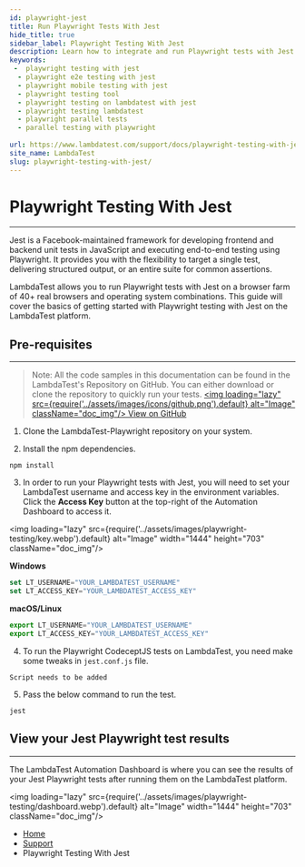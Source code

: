 ```yaml
---
id: playwright-jest
title: Run Playwright Tests With Jest
hide_title: true
sidebar_label: Playwright Testing With Jest
description: Learn how to integrate and run Playwright tests with Jest across 40+ browser versions on the LambdaTest platform.
keywords:
 -  playwright testing with jest
  - playwright e2e testing with jest
  - playwright mobile testing with jest
  - playwright testing tool
  - playwright testing on lambdatest with jest
  - playwright testing lambdatest 
  - playwright parallel tests
  - parallel testing with playwright
  
url: https://www.lambdatest.com/support/docs/playwright-testing-with-jest/
site_name: LambdaTest
slug: playwright-testing-with-jest/
---
```

<script type="application/ld+json"
      dangerouslySetInnerHTML={{ __html: JSON.stringify({
       "@context": "https://schema.org",
        "@type": "BreadcrumbList",
        "itemListElement": [{
          "@type": "ListItem",
          "position": 1,
          "name": "LambdaTest",
          "item": "https://www.lambdatest.com"
        },{
          "@type": "ListItem",
          "position": 2,
          "name": "Support",
          "item": "https://www.lambdatest.com/support/docs/"
        },{
          "@type": "ListItem",
          "position": 3,
          "name": "Playwright Testing With Jest",
          "item": "https://www.lambdatest.com/support/docs/playwright-testing-with-jest/"
        }]
      })
    }}
></script>

# Playwright Testing With Jest
* * *

Jest is a Facebook-maintained framework for developing frontend and backend unit tests in JavaScript and executing end-to-end testing using Playwright. It provides you with the flexibility to target a single test, delivering structured output, or an entire suite for common assertions.

LambdaTest allows you to run Playwright tests with Jest on a browser farm of 40+ real browsers and operating system combinations. This guide will cover the basics of getting started with Playwright testing with Jest on the LambdaTest platform.

## Pre-requisites
***

>Note: All the code samples in this documentation can be found in the LambdaTest's Repository on GitHub. You can either download or clone the repository to quickly run your tests.
<a href="https://github.com/LambdaTest/playwright-sample/" className="github__anchor"><img loading="lazy" src={require('../assets/images/icons/github.png').default} alt="Image"  className="doc_img"/> View on GitHub</a>

1. Clone the LambdaTest-Playwright repository on your system.

2. Install the npm dependencies.

```
npm install
```

3. In order to run your Playwright tests with Jest, you will need to set your LambdaTest username and access key in the environment variables. Click the **Access Key** button at the top-right of the Automation Dashboard to access it.

<img loading="lazy" src={require('../assets/images/playwright-testing/key.webp').default} alt="Image" width="1444" height="703"  className="doc_img"/>


**Windows**

```js
set LT_USERNAME="YOUR_LAMBDATEST_USERNAME"
set LT_ACCESS_KEY="YOUR_LAMBDATEST_ACCESS_KEY"
```

**macOS/Linux**

```js
export LT_USERNAME="YOUR_LAMBDATEST_USERNAME"
export LT_ACCESS_KEY="YOUR_LAMBDATEST_ACCESS_KEY"
```

4. To run the Playwright CodeceptJS tests on LambdaTest, you need make some tweaks in `jest.conf.js` file.

```
Script needs to be added
```

5. Pass the below command to run the test.

```
jest
```

## View your Jest Playwright test results
***

The LambdaTest Automation Dashboard is where you can see the results of your Jest Playwright tests after running them on the LambdaTest platform. 


<img loading="lazy" src={require('../assets/images/playwright-testing/dashboard.webp').default} alt="Image" width="1444" height="703"  className="doc_img"/>


<nav aria-label="breadcrumbs">
  <ul className="breadcrumbs">
    <li className="breadcrumbs__item">
      <a className="breadcrumbs__link" href="https://www.lambdatest.com">
        Home
      </a>
    </li>
    <li className="breadcrumbs__item">
      <a className="breadcrumbs__link" target="_self" href="https://www.lambdatest.com/support/docs/">
        Support
      </a>
    </li>
    <li className="breadcrumbs__item breadcrumbs__item--active">
      <span className="breadcrumbs__link">
        Playwright Testing With Jest
      </span>
    </li>
  </ul>
</nav>
